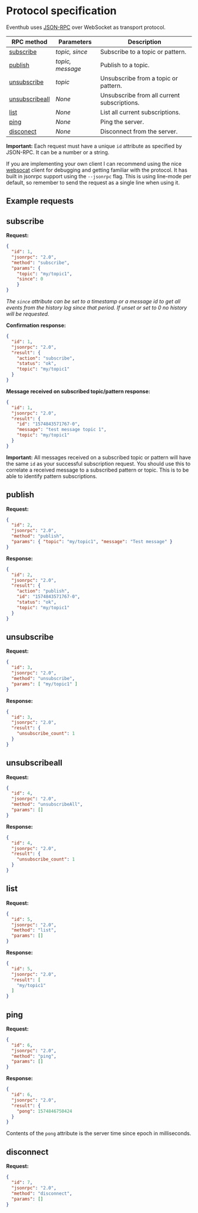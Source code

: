 # Protocol specification
Eventhub uses [JSON-RPC](http://www.jsonrpc.org/) over WebSocket as transport protocol.

| RPC method                          | Parameters     | Description |
|-------------------------------------|----------------|-------------|
| [subscribe](#subscribe)             | *topic, since*    | Subscribe to a topic or pattern.
| [publish](#publish)                 | *topic, message*  | Publish to a topic.
| [unsubscribe](#unsubscribe)         | *topic*           | Unsubscribe from a topic or pattern.
| [unsubscribeall](#unsubscribeall)   | *None*            | Unsubscribe from all current subscriptions.
| [list](#list)                       | *None*            | List all current subscriptions.
| [ping](#ping)                       | *None*            | Ping the server.
| [disconect](#disconnect)            | *None*            | Disconnect from the server.

**Important:** Each request must have a unique `id` attribute as specified by JSON-RPC. It can be a number or a string.

If you are implementing your own client I can recommend using the nice [websocat](https://github.com/vi/websocat) client for debugging and getting familiar with the protocol. It has built in jsonrpc support using the ```--jsonrpc``` flag. This is using line-mode per default, so remember to send the request as a single line when using it.

## Example requests
## subscribe

**Request:**
```json
{
  "id": 1,
  "jsonrpc": "2.0",
  "method": "subscribe",
  "params": { 
    "topic": "my/topic1", 
    "since": 0
    }
}
```

*The `since` attribute can be set to a timestamp or a message id to get all events from the history log since that period. If unset or set to 0 no history will be requested.*

**Confirmation response:**
```json
{
  "id": 1,
  "jsonrpc": "2.0",
  "result": {
    "action": "subscribe",
    "status": "ok",
    "topic": "my/topic1"
  }
}
```

**Message received on subscribed topic/pattern response:**
```json
{
  "id": 1,
  "jsonrpc": "2.0",
  "result": {
    "id": "1574843571767-0",
    "message": "test message topic 1",
    "topic": "my/topic1"
  }
}
```

**Important:**
All messages received on a subscribed topic or pattern will have the same `id` as your successful subscription request. You should use this to correlate a received message to a subscribed pattern or topic. This is to be able to identify pattern subscriptions.

## publish

**Request:**
```json
{
  "id": 2,
  "jsonrpc": "2.0",
  "method": "publish",
  "params": { "topic": "my/topic1", "message": "Test message" }
}
```

**Response:**
```json
{
  "id": 2,
  "jsonrpc": "2.0",
  "result": {
    "action": "publish",
    "id": "1574843571767-0",
    "status": "ok",
    "topic": "my/topic1"
  }
}
```

## unsubscribe
**Request:**
```json
{
  "id": 3,
  "jsonrpc": "2.0",
  "method": "unsubscribe",
  "params": [ "my/topic1" ]
}
```

**Response:**
```json
{
  "id": 3,
  "jsonrpc": "2.0",
  "result": {
    "unsubscribe_count": 1
  }
}
```

## unsubscribeall
**Request:**
```json
{
  "id": 4,
  "jsonrpc": "2.0",
  "method": "unsubscribeAll",
  "params": []
}
```

**Response:**
```json
{
  "id": 4,
  "jsonrpc": "2.0",
  "result": {
    "unsubscribe_count": 1
  }
}
```

## list
**Request:**
```json
{
  "id": 5,
  "jsonrpc": "2.0",
  "method": "list",
  "params": []
}
```

**Response:**
```json
{
  "id": 5,
  "jsonrpc": "2.0",
  "result": [
    "my/topic1"
  ]
}
```

## ping

**Request:**
```json
{
  "id": 6,
  "jsonrpc": "2.0",
  "method": "ping",
  "params": []
}
```

**Response:**
```json
{
  "id": 6,
  "jsonrpc": "2.0",
  "result": {
    "pong": 1574846750424
  }
}
```

Contents of the `pong` attribute is the server time since epoch in milliseconds.

## disconnect
**Request:**
```json
{
  "id": 7,
  "jsonrpc": "2.0",
  "method": "disconnect",
  "params": []
}
```
